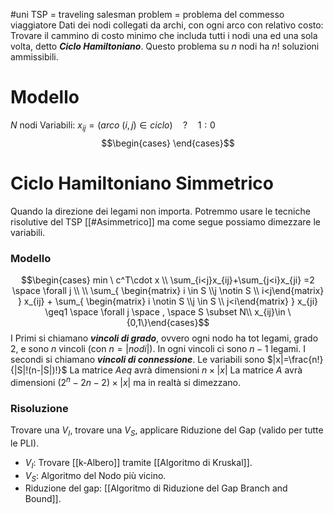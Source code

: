 #uni 
TSP = traveling salesman problem = problema del commesso viaggiatore
Dati dei nodi collegati da archi, con ogni arco con relativo costo:
Trovare il cammino di costo minimo che includa tutti i nodi una ed una sola volta, detto ___Ciclo Hamiltoniano___.
Questo problema su $n$ nodi ha $n!$ soluzioni ammissibili.
# Modello
$N$ nodi
Variabili: $x_{ij}= (arco \ (i,j) \in ciclo) \quad ? \quad 1:0$ 
$$\begin{cases} \end{cases}$$
# Ciclo Hamiltoniano Simmetrico
Quando la direzione dei legami non importa.
Potremmo usare le tecniche risolutive del TSP [[#Asimmetrico]] ma come segue possiamo dimezzare le variabili.
### Modello
$$\begin{cases} min \  c^T\cdot x \\ \sum_{i<j}x_{ij}+\sum_{j<i}x_{ji} =2 \space \forall j \\ \\ \sum_{ \begin{matrix} i \in S \\j \notin S \\ i<j\end{matrix} } x_{ij} + \sum_{ \begin{matrix} i \notin S \\j \in S \\ j<i\end{matrix} } x_{ji} \geq1 \space \forall j \space , \space S \subset N\\ x_{ij}\in \{0,1\}\end{cases}$$
I Primi si chiamano ___vincoli di grado___, ovvero ogni nodo ha tot legami, grado 2, e sono $n$ vincoli (con $n=|nodi|$). In ogni vincoli ci sono $n-1$ legami.
I secondi si chiamano ___vincoli di connessione___.
Le variabili sono $|x|=\frac{n!}{|S|!(n-|S|)!}$ 
La matrice $Aeq$ avrà dimensioni $n\times |x|$ 
La matrice $A$ avrà dimensioni $(2^n-2n-2) \times |x|$ ma in realtà si dimezzano.
### Risoluzione
Trovare una $V_I$, trovare una $V_S$, applicare Riduzione del Gap (valido per tutte le PLI).
- $V_I$: Trovare [[k-Albero]] tramite [[Algoritmo di Kruskal]].
- $V_S$: Algoritmo del Nodo più vicino.
- Riduzione del gap: [[Algoritmo di Riduzione del Gap Branch and Bound]]. 